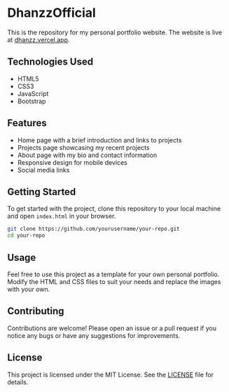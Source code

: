 # DhanzzOfficial

This is the repository for my personal portfolio website. The website is live at [dhanzz.vercel.app](https://dhanzz.vercel.app/).

## Technologies Used

- HTML5
- CSS3
- JavaScript
- Bootstrap

## Features

- Home page with a brief introduction and links to projects
- Projects page showcasing my recent projects
- About page with my bio and contact information
- Responsive design for mobile devices
- Social media links

## Getting Started

To get started with the project, clone this repository to your local machine and open `index.html` in your browser.

```bash
git clone https://github.com/yourusername/your-repo.git
cd your-repo
```

## Usage

Feel free to use this project as a template for your own personal portfolio. Modify the HTML and CSS files to suit your needs and replace the images with your own.

## Contributing

Contributions are welcome! Please open an issue or a pull request if you notice any bugs or have any suggestions for improvements.

## License

This project is licensed under the MIT License. See the [LICENSE](LICENSE) file for details.
